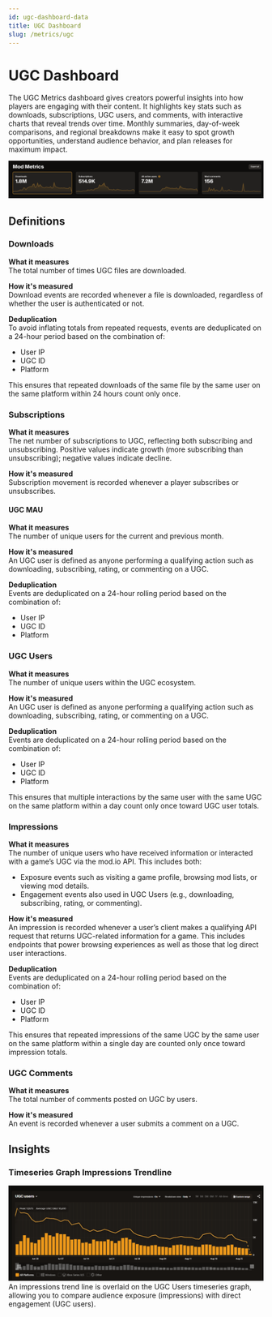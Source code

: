 ```yaml
---
id: ugc-dashboard-data
title: UGC Dashboard
slug: /metrics/ugc
---
```


# UGC Dashboard

The UGC Metrics dashboard gives creators powerful insights into how players are engaging with their content. It highlights key stats such as downloads, subscriptions, UGC users, and comments, with interactive charts that reveal trends over time. Monthly summaries, day-of-week comparisons, and regional breakdowns make it easy to spot growth opportunities, understand audience behavior, and plan releases for maximum impact.

![UGC Dashboard](img/ugc-dashboard.png)
## Definitions

### Downloads

**What it measures**  
The total number of times UGC files are downloaded. 

**How it's measured**  
Download events are recorded whenever a file is downloaded, regardless of whether the user is authenticated or not.

**Deduplication**  
To avoid inflating totals from repeated requests, events are deduplicated on a 24-hour period based on the combination of:

* User IP  
* UGC ID  
* Platform

This ensures that repeated downloads of the same file by the same user on the same platform within 24 hours count only once.

### Subscriptions

**What it measures**  
The net number of subscriptions to UGC, reflecting both subscribing and unsubscribing. Positive values indicate growth (more subscribing than unsubscribing); negative values indicate decline.

**How it's measured**  
Subscription movement is recorded whenever a player subscribes or unsubscribes.

#### UGC MAU

**What it measures**  
The number of unique users for the current and previous month. 

**How it's measured**  
An UGC user is defined as anyone performing a qualifying action such as downloading, subscribing, rating, or commenting on a UGC.

**Deduplication**  
Events are deduplicated on a 24-hour rolling period based on the combination of:

* User IP  
* UGC ID  
* Platform

### UGC Users

**What it measures**  
The number of unique users within the UGC ecosystem. 

**How it's measured**  
An UGC user is defined as anyone performing a qualifying action such as downloading, subscribing, rating, or commenting on a UGC.

**Deduplication**  
Events are deduplicated on a 24-hour rolling period based on the combination of:

* User IP  
* UGC ID  
* Platform

This ensures that multiple interactions by the same user with the same UGC on the same platform within a day count only once toward UGC user totals.

### Impressions

**What it measures**  
The number of unique users who have received information or interacted with a game’s UGC via the mod.io API. This includes both:

* Exposure events such as visiting a game profile, browsing mod lists, or viewing mod details.  
* Engagement events also used in UGC Users (e.g., downloading, subscribing, rating, or commenting).

**How it's measured**  
 An impression is recorded whenever a user’s client makes a qualifying API request that returns UGC-related information for a game. This includes endpoints that power browsing experiences as well as those that log direct user interactions.

**Deduplication**  
Events are deduplicated on a 24-hour rolling period based on the combination of:

* User IP  
* UGC ID  
* Platform

This ensures that repeated impressions of the same UGC by the same user on the same platform within a single day are counted only once toward impression totals.

### UGC Comments

**What it measures**  
The total number of comments posted on UGC by users.

**How it's measured**  
An event is recorded whenever a user submits a comment on a UGC.

## Insights

### Timeseries Graph Impressions Trendline

![Timeseries Graph Impressions Trendline](img/impression-trend.png)
An impressions trend line is overlaid on the UGC Users timeseries graph, allowing you to compare audience exposure (impressions) with direct engagement (UGC users).

